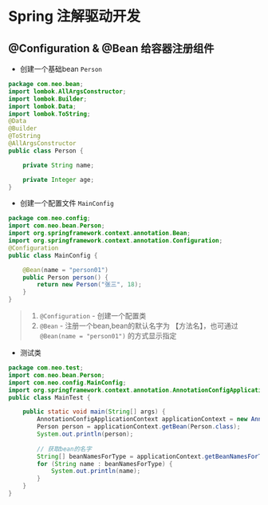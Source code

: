 # Spring 注解驱动开发

## @Configuration & @Bean 给容器注册组件
- 创建一个基础bean `Person`
```java
package com.neo.bean;
import lombok.AllArgsConstructor;
import lombok.Builder;
import lombok.Data;
import lombok.ToString;
@Data
@Builder
@ToString
@AllArgsConstructor
public class Person {

    private String name;

    private Integer age;
}
```


- 创建一个配置文件 `MainConfig` 
```java
package com.neo.config;
import com.neo.bean.Person;
import org.springframework.context.annotation.Bean;
import org.springframework.context.annotation.Configuration;
@Configuration
public class MainConfig {

    @Bean(name = "person01")
    public Person person() {
        return new Person("张三", 18);
    }
}
```
> 1.  `@Configuration` - 创建一个配置类
> 2.  `@Bean` - 注册一个bean,bean的默认名字为 【方法名】，也可通过 `@Bean(name = "person01")` 的方式显示指定

- 测试类 
```java
package com.neo.test;
import com.neo.bean.Person;
import com.neo.config.MainConfig;
import org.springframework.context.annotation.AnnotationConfigApplicationContext;
public class MainTest {

    public static void main(String[] args) {
        AnnotationConfigApplicationContext applicationContext = new AnnotationConfigApplicationContext(MainConfig.class);
        Person person = applicationContext.getBean(Person.class);
        System.out.println(person);
        
        // 获取bean的名字
        String[] beanNamesForType = applicationContext.getBeanNamesForType(Person.class);
        for (String name : beanNamesForType) {
            System.out.println(name);
        }
    }
}
```



